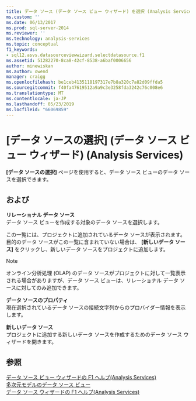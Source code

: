 ```yaml
---
title: データ ソース (データ ソース ビュー ウィザード) を選択 (Analysis Services) |Microsoft Docs
ms.custom: ''
ms.date: 06/13/2017
ms.prod: sql-server-2014
ms.reviewer: ''
ms.technology: analysis-services
ms.topic: conceptual
f1_keywords:
- sql12.asvs.datasourceviewwizard.selectdatasource.f1
ms.assetid: 51282270-8ca8-42cf-8538-a6baf0006656
author: minewiskan
ms.author: owend
manager: craigg
ms.openlocfilehash: be1ceb4135118197317e7b8a320c7a82d09ffda5
ms.sourcegitcommit: f40fa47619512a9a9c3e3258fda3242c76c008e6
ms.translationtype: MT
ms.contentlocale: ja-JP
ms.lasthandoff: 05/23/2019
ms.locfileid: "66069859"
---
```

# <a name="select-a-data-source-data-source-view-wizard-analysis-services"></a>[データ ソースの選択] (データ ソース ビュー ウィザード) (Analysis Services)
  **[データ ソースの選択]** ページを使用すると、データ ソース ビューのデータ ソースを選択できます。  
  
## <a name="options"></a>および  
 **リレーショナル データ ソース**  
 データ ソース ビューを作成する対象のデータ ソースを選択します。  
  
 この一覧には、プロジェクトに追加されているデータ ソースが表示されます。 目的のデータ ソースがこの一覧に含まれていない場合は、 **[新しいデータ ソース]** をクリックし、新しいデータ ソースをプロジェクトに追加します。  
  
> [!NOTE]  
>  オンライン分析処理 (OLAP) のデータ ソースがプロジェクトに対して一覧表示される場合がありますが、データ ソース ビューは、リレーショナル データ ソースに対してのみ追加できます。  
  
 **データ ソースのプロパティ**  
 現在選択されているデータ ソースの接続文字列からのプロバイダー情報を表示します。  
  
 **新しいデータ ソース**  
 プロジェクトに追加する新しいデータ ソースを作成するためのデータ ソース ウィザードを開きます。  
  
## <a name="see-also"></a>参照  
 [データ ソース ビュー ウィザードの F1 ヘルプ&#40;Analysis Services&#41;](data-source-view-wizard-f1-help-analysis-services.md)   
 [多次元モデルのデータ ソース ビュー](multidimensional-models/data-source-views-in-multidimensional-models.md)   
 [データ ソース ウィザードの F1 ヘルプ&#40;Analysis Services&#41;](data-source-wizard-f1-help-analysis-services.md)  
  
  
